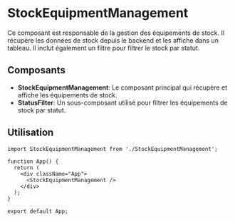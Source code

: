 # StockEquipmentManagement

Ce composant est responsable de la gestion des équipements de stock. Il récupère les données de stock depuis le backend et les affiche dans un tableau. Il inclut également un filtre pour filtrer le stock par statut.

## Composants

- **StockEquipmentManagement**: Le composant principal qui récupère et affiche les équipements de stock.
- **StatusFilter**: Un sous-composant utilisé pour filtrer les équipements de stock par statut.

## Utilisation

```tsx
import StockEquipmentManagement from './StockEquipmentManagement';

function App() {
  return (
    <div className="App">
      <StockEquipmentManagement />
    </div>
  );
}

export default App;
```
